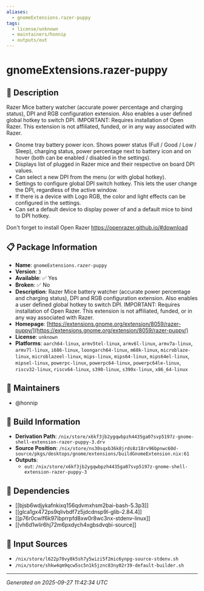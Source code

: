 ```yaml
---
aliases:
  - gnomeExtensions.razer-puppy
tags:
  - license/unknown
  - maintainers/honnip
  - outputs/out
---
```


# gnomeExtensions.razer-puppy

## 📝 Description

Razer Mice battery watcher (accurate power percentage and charging status), DPI and RGB configuration extension. Also enables a user defined global hotkey to switch DPI. IMPORTANT: Requires installation of Open Razer. This extension is not affiliated, funded, or in any way associated with Razer.

* Gnome tray battery power icon. Shows power status (Full / Good / Low / Sleep), charging status, power percentage next to battery icon and on hover (both can be enabled / disabled in the settings).
* Displays list of plugged in Razer mice and their respective on board DPI values.
* Can select a new DPI from the menu (or with global hotkey).
* Settings to configure global DPI switch hotkey. This lets the user change the DPI, regardless of the active window.
* If there is a device with Logo RGB, the color and light effects can be configured in the settings.
* Can set a default device to display power of and a default mice to bind to DPI hotkey.

Don't forget to install Open Razer https://openrazer.github.io/#download

## 📋 Package Information

- **Name**: `gnomeExtensions.razer-puppy`
- **Version**: `3`
- **Available**: ✅ Yes
- **Broken**: ✅ No
- **Description**: Razer Mice battery watcher (accurate power percentage and charging status), DPI and RGB configuration extension. Also enables a user defined global hotkey to switch DPI. IMPORTANT: Requires installation of Open Razer. This extension is not affiliated, funded, or in any way associated with Razer.
- **Homepage**: [https://extensions.gnome.org/extension/8059/razer-puppy/](https://extensions.gnome.org/extension/8059/razer-puppy/)
- **License**: `unknown`
- **Platforms**: `aarch64-linux`, `armv5tel-linux`, `armv6l-linux`, `armv7a-linux`, `armv7l-linux`, `i686-linux`, `loongarch64-linux`, `m68k-linux`, `microblaze-linux`, `microblazeel-linux`, `mips-linux`, `mips64-linux`, `mips64el-linux`, `mipsel-linux`, `powerpc-linux`, `powerpc64-linux`, `powerpc64le-linux`, `riscv32-linux`, `riscv64-linux`, `s390-linux`, `s390x-linux`, `x86_64-linux`
## 👥 Maintainers

- @honnip


## 🔧 Build Information

- **Derivation Path**: `/nix/store/x6kf3jb2ygqwbpzh4435ga07svp5197z-gnome-shell-extension-razer-puppy-3.drv`
- **Source Position**: `/nix/store/ns30sqxb36k8jrds8z18rv96bpnwc60d-source/pkgs/desktops/gnome/extensions/buildGnomeExtension.nix:61`
- **Outputs**:
  - `out`:  `/nix/store/x6kf3jb2ygqwbpzh4435ga07svp5197z-gnome-shell-extension-razer-puppy-3`

## 🔗 Dependencies

- [[bjsb6wdjykafnkixq156qdvmxhsm2bai-bash-5.3p3]]
- [[glca1gx472ps9qlivbdf7z5jdcdnsp9l-glib-2.84.4]]
- [[p76r0cwlf6k97ibprrpfd8xw0r8wc3nx-stdenv-linux]]
- [[vh6d1wlir6hj72m6pxdych4xgbsdvqbi-source]]

## 📁 Input Sources

- `/nix/store/l622p70vy8k5sh7y5wizi5f2mic6ynpg-source-stdenv.sh`
- `/nix/store/shkw4qm9qcw5sc5n1k5jznc83ny02r39-default-builder.sh`

---
*Generated on 2025-09-27 11:42:34 UTC*
